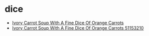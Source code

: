 # dice

 * [Ivory Carrot Soup With A Fine Dice Of Orange Carrots](../../index/i/ivory-carrot-soup-with-a-fine-dice-of-orange-carrots-51153210.json)
 * [Ivory Carrot Soup With A Fine Dice Of Orange Carrots 51153210](../../index/i/ivory-carrot-soup-with-a-fine-dice-of-orange-carrots-51153210.json)
